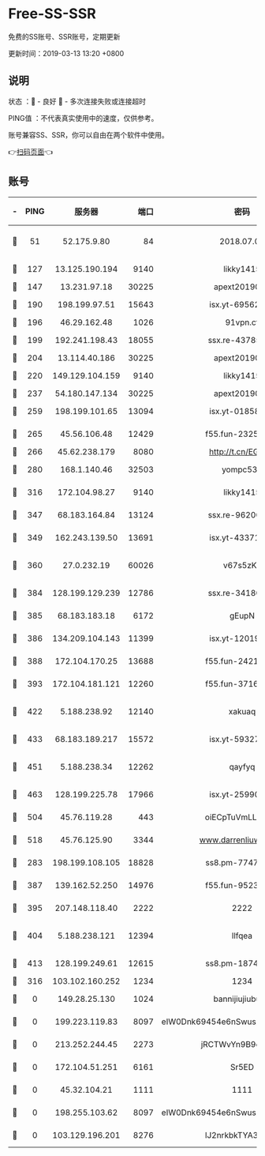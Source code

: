 # Free-SS-SSR

免费的SS账号、SSR账号，定期更新

更新时间：2019-03-13 13:20 +0800

## 说明

状态     ：🙂 - 良好 🙁 - 多次连接失败或连接超时

PING值   ：不代表真实使用中的速度，仅供参考。

账号兼容SS、SSR，你可以自由在两个软件中使用。

👉[扫码页面](https://liesauer.github.io/Free-SS-SSR/)👈

## 账号

|-|PING|服务器|端口|密码|加密方式|区域|
|:----:|:----:|:-----:|-----:|:----:|:----:|:----:|
|🙂|51|52.175.9.80|84|2018.07.07|chacha20-ietf-poly1305|HK|
|🙂|127|13.125.190.194|9140|likky1415|aes-256-cfb|KR|
|🙂|147|13.231.97.18|30225|apext2019006|chacha20|JP|
|🙂|190|198.199.97.51|15643|isx.yt-69562476|aes-256-cfb|US|
|🙂|196|46.29.162.48|1026|91vpn.cf|rc4-md5|RU|
|🙂|199|192.241.198.43|18055|ssx.re-43785832|aes-256-cfb|US|
|🙂|204|13.114.40.186|30225|apext2019006|chacha20|JP|
|🙂|220|149.129.104.159|9140|likky1415|aes-256-cfb|HK|
|🙂|237|54.180.147.134|30225|apext2019006|chacha20|KR|
|🙂|259|198.199.101.65|13094|isx.yt-01858325|aes-256-cfb|US|
|🙂|265|45.56.106.48|12429|f55.fun-23252791|aes-256-cfb|US|
|🙂|266|45.62.238.179|8080|http://t.cn/EGJIyrl|rc4-md5|CA|
|🙂|280|168.1.140.46|32503|yompc535|aes-256-cfb|AU|
|🙂|316|172.104.98.27|9140|likky1415|aes-256-cfb|JP|
|🙂|347|68.183.164.84|13124|ssx.re-96200801|aes-256-cfb|US|
|🙂|349|162.243.139.50|13691|isx.yt-43371568|aes-256-cfb|US|
|🙂|360|27.0.232.19|60026|v67s5zKe|xchacha20-ietf-poly1305|HK|
|🙂|384|128.199.129.239|12786|ssx.re-34180779|aes-256-cfb|SG|
|🙂|385|68.183.183.18|6172|gEupN|aes-256-cfb|SG|
|🙂|386|134.209.104.143|11399|isx.yt-12019313|aes-256-cfb|SG|
|🙂|388|172.104.170.25|13688|f55.fun-24219818|aes-256-cfb|SG|
|🙂|393|172.104.181.121|12260|f55.fun-37165028|aes-256-cfb|SG|
|🙂|422|5.188.238.92|12140|xakuaq|chacha20-ietf-poly1305|BR|
|🙂|433|68.183.189.217|15572|isx.yt-59327595|aes-256-cfb|SG|
|🙂|451|5.188.238.34|12262|qayfyq|chacha20-ietf-poly1305|BR|
|🙂|463|128.199.225.78|17966|isx.yt-25990165|aes-256-cfb|SG|
|🙂|504|45.76.119.28|443|oiECpTuVmLLxk4Ts|aes-256-cfb|AU|
|🙂|518|45.76.125.90|3344|www.darrenliuwei.com|aes-256-cfb|AU|
|🙂|283|198.199.108.105|18828|ss8.pm-77471394|aes-256-cfb|US|
|🙂|387|139.162.52.250|14976|f55.fun-95239948|aes-256-cfb|SG|
|🙂|395|207.148.118.40|2222|2222|aes-256-cfb|SG|
|🙂|404|5.188.238.121|12394|llfqea|chacha20-ietf-poly1305|BR|
|🙂|413|128.199.249.61|12615|ss8.pm-18742395|aes-256-cfb|SG|
|🙁|316|103.102.160.252|1234|1234|rc4-md5|JP|
|🙁|0|149.28.25.130|1024|bannijiujiubu88|aes-256-cfb|JP|
|🙁|0|199.223.119.83|8097|eIW0Dnk69454e6nSwuspv9DmS201tQ0D|aes-256-cfb|US|
|🙁|0|213.252.244.45|2273|jRCTWvYn9B9emE2O|aes-256-cfb|LT|
|🙁|0|172.104.51.251|6161|Sr5ED|aes-256-cfb|SG|
|🙁|0|45.32.104.21|1111|1111|aes-256-cfb|SG|
|🙁|0|198.255.103.62|8097|eIW0Dnk69454e6nSwuspv9DmS201tQ0D|aes-256-cfb|US|
|🙁|0|103.129.196.201|8276|lJ2nrkbkTYA30wv0|aes-256-cfb|US|
